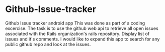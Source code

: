 # Github-Issue-tracker
Github Issue tracker android app
This was done as part of a coding excercise. The task is to use the github web api to retrieve all open issues associated with the Rails organization's rails repository. Display list of issues and it's comments.
I would like to expand this app to search for any public github repo and look at the issues.
